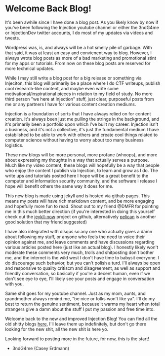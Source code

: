 # Welcome Back Blog!

It's been awhile since I have done a blog post. As you likely know by now if you've been following the Injection youtube channel or either the 3ndG4me or InjectionDev twitter accounts, I do most of my updates via videos and tweets.

Wordpress was, is, and always will be a hot smelly pile of garbage. With that said, it was at least an easy and convienent way to blog. However, I always wrote blog posts as more of a bad marketing and promotional stint for my apps or tutorials. From now on these blog posts are reserved for more technical updates.

While I may still write a blog post for a big release or something via Injeciton, this blog will primarily be a place where I do CTF writeups, publish cool research-like content, and maybe even write some motivational/inspirational pieces in relation to my field of study. No more third person "we here at Injection" stuff, just clear, purposeful posts from me or any partners I have for various content creation mediums.

Injection is a foundation of sorts that I have always relied on for content creation. It's always been just me pulling the strings in the background, and it's primarily been a portfolio upon which I've built my career. Injection isn't a business, and it's not a collective, it's just the fundamental medium I have established to be able to work with others and create cool things related to computer science without having to worry about too many business logistics.

These new blogs will be more personal, more profane (whoops), and more about expressing my thoughts in a way that actually serves a purpose. Much like my video content, these blogs will hopefully be a way that people who enjoy the content I publish via Injection, to learn and grow as I do. The write ups and tutorials posted here I hope will be a great benefit to the computer and information security community, and the software I release I hope will benefit others the same way it does for me.

This new blog is made using jekyll and is hosted via github pages. This means my posts will have rich markdown content, and be more engaging and hopefully more fun to read. Shout out to my friend @DMFR for pointing me in this much better direction (if you're interested in doing this yourself check out the [jeykll-now](https://github.com/barryclark/jekyll-now) project on github, alternatively [pelican](https://github.com/getpelican/pelican) is another good solution that my friend suggested)

I have also integrated with disqus so any one who actually gives a damn about following my stuff, or anyone who feels the need to voice their opinion against me, and leave comments and have discussions regarding various articles posted here (just like an actual blog). I honestly likely won't moderate these comments very much, trolls and shitposting don't bother me, and the internet is the wild west I don't have time to babysit everyone. I do discourage such behavior, but you can't polish a turd. I'll always be open and responsive to quality critiscm and disagreement, as well as support and friendly conversation, so basically if you're a decent human, even if we don't see eye to eye, I'll likely see your posts and engage in conversation with you.

Same shit goes for my youtube channel. Just as my mom, aunts, and grandmother always remind me, "be nice or folks won't like ya". I'll do my best to return the genuine sentiment, because it warms my heart when total strangers give a damn about the stuff I put my passion and free time into.

Welcome back to the new and improved Injection Blog! You can find all the old shitty blogs [here](https://injectionweb.wordpress.com), I'll leave them up indefinitely, but don't go there looking for the new shit, all the new shit is here yo.

Looking forward to posting more in the future, for now, this is the start!

- 3ndG4me (Casey Erdmann)
